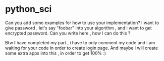 # python_sci

Can you add some examples for how to use your implementation? 
I want to give password , let's say "foobar" into your algorithm , and i want to get encrypted password. Can you write here , how I can do this ? 


Btw I have completed my part , i have to only comment my code and i am waiting for your code in order to create login page. And maybe i will create some extra apps into this , in order to get 100% :) 
